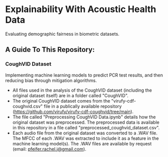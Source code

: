 # Explainability With Acoustic Health Data
Evaluating demographic fairness in biometric datasets.

## A Guide To This Repository:

### CoughVID Dataset
Implementing machine learning models to predict PCR test results, and then reducing bias through mitigation algorithms.
  - All files used in the analysis of the CoughVID dataset (including the original dataset itself) are in a folder called "CoughVID".
  - The original CoughVID dataset comes from the "virufy-cdf-coughvid.csv" file in a publically available repository (https://github.com/virufy/virufy-cdf-coughvid/tree/main).
  - The file called "Preprocessing CoughVID Data.ipynb" details how the original dataset was preprocessed. The preprocessed data is available in this repository in a file called "preprocessed_coughvid_dataset.csv".
  - Each audio file from the original dataset was converted to a .WAV file. The MFCC of each .WAV was extracted to include it as a feature in the machine learning model(s). The .WAV files are available by request (email: pfeifer.rachel.j@gmail.com).
